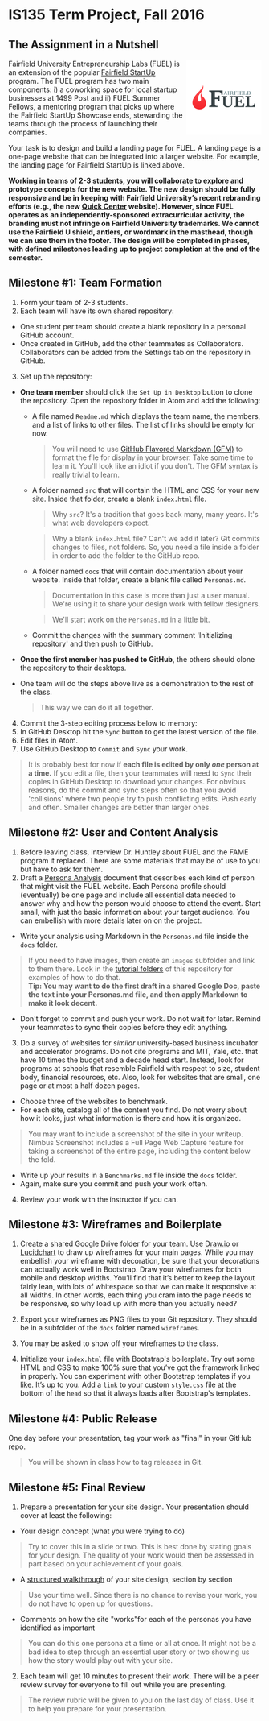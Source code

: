 # IS135 Term Project, Fall 2016

## The Assignment in a Nutshell
<img src="https://github.com/christopherhuntley/is135-docs/raw/master/TermProjects/fuel_logo.jpg" width="150px" align="right">Fairfield University Entrepreneurship Labs (FUEL) is an extension of the popular [Fairfield StartUp](http://fairfield.edu/startup) program. The FUEL program has two main components: i) a coworking space for local startup businesses at 1499 Post and ii) FUEL Summer Fellows, a mentoring program that picks up where the Fairfield StartUp Showcase ends, stewarding the teams through the process of launching their companies. 

Your task is to design and build a landing page for FUEL. A landing page is a one-page website that can be integrated into a larger website. For example, the landing page for Fairfield StartUp is linked above.

**Working in teams of 2-3 students, you will collaborate to explore and prototype concepts for the new website. The new design should be fully responsive and be in keeping with Fairfield University’s recent rebranding efforts (e.g., the new [Quick Center](http://quickcenter.fairfield.edu) website). However, since FUEL operates as an independently-sponsored extracurricular activity, the branding must not infringe on Fairfield University trademarks. We cannot use the Fairfield U shield, antlers, or wordmark in the masthead, though we can use them in the footer. The design will be completed in phases, with defined milestones leading up to project completion at the end of the semester.**

## Milestone #1: Team Formation

1. Form your team of 2-3 students.
2. Each team will have its own shared repository:
  * One student per team should create a blank repository in a personal GitHub account.
  * Once created in GitHub, add the other teammates as Collaborators. Collaborators can be added from the Settings tab on the repository in GitHub.  

3. Set up the repository:
  * **One team member** should click the `Set Up in Desktop` button to clone the repository. Open the repository folder in Atom and add the following:

    * A file named `Readme.md` which displays the team name, the members, and a list of links to other files. The list of links should be empty for now.
        >You will need to use [GitHub Flavored Markdown (GFM)](https://guides.github.com/features/mastering-markdown/#syntax) to format the file for display in your browser. Take some time to learn it.  You'll look like an idiot if you don't. The GFM syntax is really trivial to learn.

    * A folder named `src` that will contain the HTML and CSS for your new site. Inside that folder, create a blank `index.html` file.
      > Why `src`? It's a tradition that goes back many, many years. It's what web developers expect.  

      > Why a blank `index.html` file? Can't we add it later? Git commits changes to files, not folders. So, you need a file inside a folder in order to add the folder to the GitHub repo.

    * A folder named `docs` that will contain documentation about your website. Inside that folder, create a blank file called `Personas.md`.
      > Documentation in this case is more than just a user manual. We're using it to share your design work with fellow designers.

      > We'll start work on the `Personas.md` in a little bit.

    * Commit the changes with the summary comment 'Initializing repository' and then push to GitHub.

  * **Once the first member has pushed to GitHub**, the others should clone the repository to their desktops.

  * One team will do the steps above live as a demonstration to the rest of the class.
    >This way we can do it all together.  

4. Commit the 3-step editing process below to memory:   
  1. In GitHub Desktop hit the `Sync` button to get the latest version of the file.
  2. Edit files in Atom.
  3. Use GitHub Desktop to `Commit` and `Sync` your work.

  > It is probably best for now if **each file is edited by only *one* person at a time.** If you edit a file, then your teammates will need to `Sync` their copies in GitHub Desktop to download your changes. For obvious reasons, do the commit and sync steps often so that you avoid 'collisions' where two people try to push conflicting edits. Push early and often. Smaller changes are better than larger ones.

## Milestone #2: User and Content Analysis

1. Before leaving class, interview Dr. Huntley about FUEL and the FAME program it replaced. There are some materials that may be of use to you but have to ask for them.  
2. Draft a [Persona Analysis](http://www.usability.gov/how-to-and-tools/methods/personas.html) document that describes each kind of person that might visit the FUEL website. Each Persona profile should (eventually) be one page and include all essential data needed to answer why and how the person would choose to attend the event. Start small, with just the basic information about your target audience. You can embellish with more details later on on the project.
  * Write your analysis using Markdown in the `Personas.md` file inside the `docs` folder.
  >If you need to have images, then create an `images` subfolder and link to them there. Look in the [tutorial folders](../Tutorials) of this repository for examples of how to do that.  
  >**Tip: You may want to do the first draft in a shared Google Doc, paste the text into your Personas.md file, and then apply Markdown to make it look decent.**

  * Don't forget to commit and push your work. Do not wait for later. Remind your teammates to sync their copies before they edit anything.

3. Do a survey of websites for *similar* university-based business incubator and accelerator programs. Do not cite programs and MIT, Yale, etc. that have 10 times the budget and a decade head start. Instead, look for programs at schools that resemble Fairfield with respect to size, student body, financial resources, etc. Also, look for websites that are small, one page or at most a half dozen pages.
  * Choose three of the websites to benchmark.
  * For each site, catalog all of the content you find. Do not worry about how it looks, just what information is there and how it is organized.
  >You may want to include a screenshot of the site in your writeup. Nimbus Screenshot includes a Full Page Web Capture feature for taking a screenshot of the entire page, including the content below the fold.

  * Write up your results in a `Benchmarks.md` file inside the `docs` folder.
  * Again, make sure you commit and push your work often.

4. Review your work with the instructor if you can.

## Milestone #3: Wireframes and Boilerplate

1. Create a shared Google Drive folder for your team. Use [Draw.io](http://www.draw.io) or [Lucidchart](http://lucidchart.com) to draw up wireframes for your main pages. While you may embellish your wireframe with decoration, be sure that your decorations can actually work well in Bootstrap. Draw your wireframes for both mobile and desktop widths. You’ll find that it’s better to keep the layout fairly lean, with lots of whitespace so that we can make it responsive at all widths. In other words, each thing you cram into the page needs to be responsive, so why load up with more than you actually need?

2. Export your wireframes as PNG files to your Git repository. They should be in a subfolder of the `docs` folder named `wireframes`.
3. You may be asked to show off your wireframes to the class.
4. Initialize your `index.html` file with Bootstrap's boilerplate. Try out some HTML and CSS to make 100% sure that you’ve got the framework linked in properly. You can experiment with other Bootstrap templates if you like. It’s up to you. Add a `link` to your custom `style.css` file at the bottom of the `head` so that it always loads after Bootstrap's templates.

## Milestone #4: Public Release

One day before your presentation, tag your work as "final" in your GitHub repo.
  >You will be shown in class how to tag releases in Git.

## Milestone #5: Final Review

1. Prepare a presentation for your site design. Your presentation should cover at least the following:
  * Your design concept (what you were trying to do)
  > Try to cover this in a slide or two. This is best done by stating goals for your design. The quality of your work would then be assessed in part based on your achievement of your goals.

  * A [structured walkthrough](https://drive.google.com/open?id=1NOlW-2fHIueO4xw5aelD_mKvEtryQpEjLahcMh6s86Y) of your site design, section by section
  > Use your time well. Since there is no chance to revise your work, you do not have to open up for questions.

  * Comments on how the site "works"for each of the personas you have identified as important
  > You can do this one persona at a time or all at once. It might not be a bad idea to step through an essential user story or two showing us how the story would play out with your site.

2. Each team will get 10 minutes to present their work. There will be a peer review survey for everyone to fill out while you are presenting.
  > The review rubric will be given to you on the last day of class. Use it to help you prepare for your presentation.
